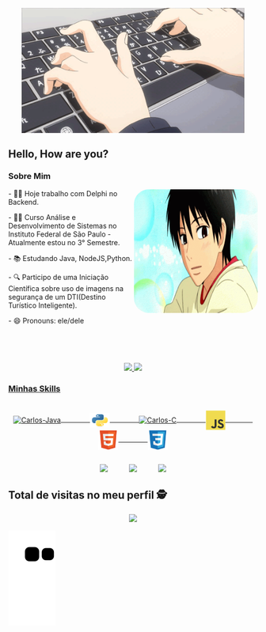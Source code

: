 <p align="center">
  <a href="#">
    <img align="center" width="450" src="teclando.gif" />
  </a>

## Hello, How are you?

<div>
  
### Sobre Mim
  
<img align="right" width="250" height="250" style="border-radius:30px;" src="ola.gif?raw=true" />
<p> - 👨‍💻 Hoje trabalho com Delphi no Backend. </p>
<p> - 👨‍🎓 Curso Análise e Desenvolvimento de Sistemas no Instituto Federal de São Paulo - Atualmente estou no 3° Semestre. </p>
<p> - 📚 Estudando Java, NodeJS,Python. </p>
<p> - 🔍 Participo de uma Iniciação Científica sobre uso de imagens na segurança de um DTI(Destino Turístico Inteligente). </p>
<p> - 😄 Pronouns: ele/dele </p>
<br><br>  
</div>

  ##
 
<div align="center">
  <a href="https://github.com/CarlosDevBr">
  <img height="135em" src="https://github-readme-stats.vercel.app/api?username=CarlosDevBr&show_icons=true&theme=tokyonight&include_all_commits=true&count_private=true"/>
  <img height="135em" src="https://github-readme-stats.vercel.app/api/top-langs/?username=CarlosDevBr&layout=compact&langs_count=7&theme=tokyonight"/>
</div>

### Minhas Skills
  
<div align="center" style="display: inline_block"><br>
  <img align="center" alt="Carlos-Java" height="40" width="40" src="https://cdn.jsdelivr.net/gh/devicons/devicon/icons/java/java-original-wordmark.svg">
    &nbsp;&nbsp;&nbsp;&nbsp;&nbsp;&nbsp;&nbsp;&nbsp;&nbsp;&nbsp;&nbsp;&nbsp;&nbsp;
  <img align="center" alt="Rafa-Python" height="30" width="40" src="https://raw.githubusercontent.com/devicons/devicon/master/icons/python/python-original.svg">
    &nbsp;&nbsp;&nbsp;&nbsp;&nbsp;&nbsp;&nbsp;&nbsp;&nbsp;&nbsp;&nbsp;&nbsp;&nbsp;
  <img align="center" alt="Carlos-C" height="40" width="40" src="https://cdn.jsdelivr.net/gh/devicons/devicon/icons/c/c-original.svg" >
    &nbsp;&nbsp;&nbsp;&nbsp;&nbsp;&nbsp;&nbsp;&nbsp;&nbsp;&nbsp;&nbsp;&nbsp;&nbsp;
  <img align="center" alt="Carlos-Js" height="40" width="40" src="https://raw.githubusercontent.com/devicons/devicon/master/icons/javascript/javascript-original.svg">
    &nbsp;&nbsp;&nbsp;&nbsp;&nbsp;&nbsp;&nbsp;&nbsp;&nbsp;&nbsp;&nbsp;&nbsp;&nbsp;
  <img align="center" alt="Carlos-HTML" height="40" width="40" src="https://raw.githubusercontent.com/devicons/devicon/master/icons/html5/html5-original.svg">
    &nbsp;&nbsp;&nbsp;&nbsp;&nbsp;&nbsp;&nbsp;&nbsp;&nbsp;&nbsp;&nbsp;&nbsp;&nbsp;
  <img align="center" alt="Carlos-CSS" height="40" width="40" src="https://raw.githubusercontent.com/devicons/devicon/master/icons/css3/css3-original.svg">

</div>
  
  ##

<div> 
  <p align="center">
  <a href = "mailto:carlosaroundtheworld01@gmail.com"><img src="https://img.shields.io/badge/Gmail-D14836?style=for-the-badge&logo=gmail&logoColor=white" target="_blank"></a>
  &nbsp;&nbsp;&nbsp;&nbsp;&nbsp;&nbsp;&nbsp;&nbsp;&nbsp;
  <a href="https://www.linkedin.com/in/carlos-henrique-35b38b1a0/" target="_blank"><img src="https://img.shields.io/badge/-LinkedIn-%230077B5?style=for-the-badge&logo=linkedin&logoColor=white" target="_blank"></a>
  &nbsp;&nbsp;&nbsp;&nbsp;&nbsp;&nbsp;&nbsp;&nbsp;&nbsp;
  <a href="https://www.instagram.com/cah_gameover/" target="_blank"><img src="https://img.shields.io/badge/Instagram-E4405F?style=for-the-badge&logo=instagram&logoColor=white"_blank"></a>
    
 ## Total de visitas no meu perfil :detective: <br>
 <p align="center"> 
   <img alingn="center" src="https://profile-counter.glitch.me/CarlosDevBr/count.svg" />
 </p>
 
  ![Snake animation](https://github.com/carlosdevbr/carlosdevbr/blob/output/github-contribution-grid-snake.svg)
 
</div>
    
